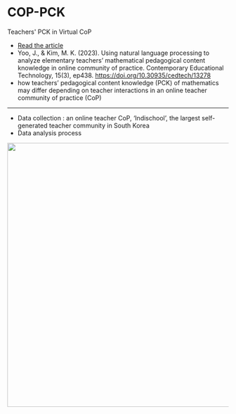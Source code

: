 # COP-PCK
Teachers' PCK in Virtual CoP
* [Read the article](https://doi.org/10.30935/cedtech/13278)
* Yoo, J., & Kim, M. K. (2023). Using natural language processing to analyze elementary teachers’ mathematical pedagogical content knowledge in online community of practice. Contemporary Educational Technology, 15(3), ep438. https://doi.org/10.30935/cedtech/13278
* how teachers’ pedagogical content knowledge (PCK) of mathematics may differ depending on teacher interactions in an online teacher community of practice (CoP)
-----
* Data collection : an online teacher CoP, ‘Indischool’, the largest self-generated teacher community in South Korea
* Data analysis process
 <img width="600" src="https://github.com/JiseungYoo/mptsource/assets/89754602/83f7b9af-253f-4b24-95b4-3efd174eddc4"/>
